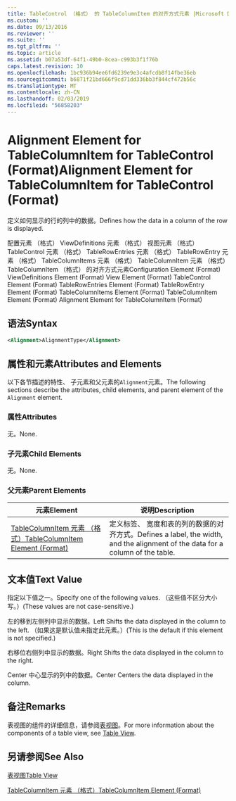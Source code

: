 ```yaml
---
title: TableControl （格式） 的 TableColumnItem 的对齐方式元素 |Microsoft Docs
ms.custom: ''
ms.date: 09/13/2016
ms.reviewer: ''
ms.suite: ''
ms.tgt_pltfrm: ''
ms.topic: article
ms.assetid: b07a53df-64f1-49b0-8cea-c993b3f1f76b
caps.latest.revision: 10
ms.openlocfilehash: 1bc936b94ee6fd6239e9e3c4afcdb8f14fbe36eb
ms.sourcegitcommit: b6871f21bd666f9cd71dd336bb3f844cf472b56c
ms.translationtype: MT
ms.contentlocale: zh-CN
ms.lasthandoff: 02/03/2019
ms.locfileid: "56858203"
---
```

# <a name="alignment-element-for-tablecolumnitem-for-tablecontrol-format"></a><span data-ttu-id="230b3-102">Alignment Element for TableColumnItem for TableControl (Format)</span><span class="sxs-lookup"><span data-stu-id="230b3-102">Alignment Element for TableColumnItem for TableControl (Format)</span></span>

<span data-ttu-id="230b3-103">定义如何显示的行的列中的数据。</span><span class="sxs-lookup"><span data-stu-id="230b3-103">Defines how the data in a column of the row is displayed.</span></span>

<span data-ttu-id="230b3-104">配置元素 （格式） ViewDefinitions 元素 （格式） 视图元素 （格式） TableControl 元素 （格式） TableRowEntries 元素 （格式） TableRowEntry 元素 （格式） TableColumnItems 元素 （格式） TableColumnItem 元素 （格式）TableColumnItem （格式） 的对齐方式元素</span><span class="sxs-lookup"><span data-stu-id="230b3-104">Configuration Element (Format) ViewDefinitions Element (Format) View Element (Format) TableControl Element (Format) TableRowEntries Element (Format) TableRowEntry Element (Format) TableColumnItems Element (Format) TableColumnItem Element (Format) Alignment Element for TableColumnItem (Format)</span></span>

## <a name="syntax"></a><span data-ttu-id="230b3-105">语法</span><span class="sxs-lookup"><span data-stu-id="230b3-105">Syntax</span></span>

```xml
<Alignment>AlignmentType</Alignment>
```

## <a name="attributes-and-elements"></a><span data-ttu-id="230b3-106">属性和元素</span><span class="sxs-lookup"><span data-stu-id="230b3-106">Attributes and Elements</span></span>

<span data-ttu-id="230b3-107">以下各节描述的特性、 子元素和父元素的`Alignment`元素。</span><span class="sxs-lookup"><span data-stu-id="230b3-107">The following sections describe the attributes, child elements, and parent element of the `Alignment` element.</span></span>

### <a name="attributes"></a><span data-ttu-id="230b3-108">属性</span><span class="sxs-lookup"><span data-stu-id="230b3-108">Attributes</span></span>

<span data-ttu-id="230b3-109">无。</span><span class="sxs-lookup"><span data-stu-id="230b3-109">None.</span></span>

### <a name="child-elements"></a><span data-ttu-id="230b3-110">子元素</span><span class="sxs-lookup"><span data-stu-id="230b3-110">Child Elements</span></span>

<span data-ttu-id="230b3-111">无。</span><span class="sxs-lookup"><span data-stu-id="230b3-111">None.</span></span>

### <a name="parent-elements"></a><span data-ttu-id="230b3-112">父元素</span><span class="sxs-lookup"><span data-stu-id="230b3-112">Parent Elements</span></span>

|<span data-ttu-id="230b3-113">元素</span><span class="sxs-lookup"><span data-stu-id="230b3-113">Element</span></span>|<span data-ttu-id="230b3-114">说明</span><span class="sxs-lookup"><span data-stu-id="230b3-114">Description</span></span>|
|-------------|-----------------|
|[<span data-ttu-id="230b3-115">TableColumnItem 元素 （格式）</span><span class="sxs-lookup"><span data-stu-id="230b3-115">TableColumnItem Element (Format)</span></span>](./tablecolumnitem-element-for-tablecolumnitems-for-tablecontrol-format.md)|<span data-ttu-id="230b3-116">定义标签、 宽度和表的列的数据的对齐方式。</span><span class="sxs-lookup"><span data-stu-id="230b3-116">Defines a label, the width, and the alignment of the data for a column of the table.</span></span>|

## <a name="text-value"></a><span data-ttu-id="230b3-117">文本值</span><span class="sxs-lookup"><span data-stu-id="230b3-117">Text Value</span></span>

<span data-ttu-id="230b3-118">指定以下值之一。</span><span class="sxs-lookup"><span data-stu-id="230b3-118">Specify one of the following values.</span></span> <span data-ttu-id="230b3-119">（这些值不区分大小写。）</span><span class="sxs-lookup"><span data-stu-id="230b3-119">(These values are not case-sensitive.)</span></span>

<span data-ttu-id="230b3-120">左的移到左侧列中显示的数据。</span><span class="sxs-lookup"><span data-stu-id="230b3-120">Left Shifts the data displayed in the column to the left.</span></span> <span data-ttu-id="230b3-121">（如果这是默认值未指定此元素。）</span><span class="sxs-lookup"><span data-stu-id="230b3-121">(This is the default if this element is not specified.)</span></span>

<span data-ttu-id="230b3-122">右移位右侧列中显示的数据。</span><span class="sxs-lookup"><span data-stu-id="230b3-122">Right Shifts the data displayed in the column to the right.</span></span>

<span data-ttu-id="230b3-123">Center 中心显示的列中的数据。</span><span class="sxs-lookup"><span data-stu-id="230b3-123">Center Centers the data displayed in the column.</span></span>

## <a name="remarks"></a><span data-ttu-id="230b3-124">备注</span><span class="sxs-lookup"><span data-stu-id="230b3-124">Remarks</span></span>

<span data-ttu-id="230b3-125">表视图的组件的详细信息，请参阅[表视图](./creating-a-table-view.md)。</span><span class="sxs-lookup"><span data-stu-id="230b3-125">For more information about the components of a table view, see [Table View](./creating-a-table-view.md).</span></span>

## <a name="see-also"></a><span data-ttu-id="230b3-126">另请参阅</span><span class="sxs-lookup"><span data-stu-id="230b3-126">See Also</span></span>

[<span data-ttu-id="230b3-127">表视图</span><span class="sxs-lookup"><span data-stu-id="230b3-127">Table View</span></span>](./creating-a-table-view.md)

[<span data-ttu-id="230b3-128">TableColumnItem 元素 （格式）</span><span class="sxs-lookup"><span data-stu-id="230b3-128">TableColumnItem Element (Format)</span></span>](./tablecolumnitem-element-for-tablecolumnitems-for-tablecontrol-format.md)
